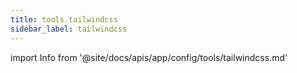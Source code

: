 ```yaml
---
title: tools.tailwindcss
sidebar_label: tailwindcss
---
```




import Info from '@site/docs/apis/app/config/tools/tailwindcss.md'

<Info />
